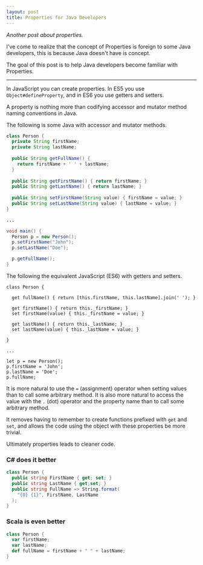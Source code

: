 ```yaml
---
layout: post
title: Properties for Java Developers
---
```


_Another post about properties._

I've come to realize that the concept of Properties is foreign to some Java
developers, this is because Java doesn't have is concept. 

The goal of this post is to help Java developers become familiar with Properties.

---

In JavaScript you can create properties. In ES5 you use `Object#defineProperty`,
and in ES6 you use getters and setters.

A property is nothing more than codifying accessor and mutator method naming
conventions in Java.

The following is some Java with accessor and mutator methods.

~~~ Java
class Person {
  private String firstName;
  private String lastName;
  
  public String getFullName() { 
    return firstName + ' ' + lastName;
  }
  
  public String getFirstName() { return firstName; }
  public String getLastName() { return lastName; }
  
  public String setFirstName(String value) { firstName = value; }
  public String setLastName(String value) { lastName = value; }
}

...

void main() {
  Person p = new Person();
  p.setFirstName("John");
  p.setLastName("Doe");

  p.getFullName(); 
}
~~~

The following the equivalent JavaScript (ES6) with getters and setters.

~~~ JS
class Person {

  get fullName() { return [this.firstName, this.lastName].join(' '); }

  get firstName() { return this._firstName; }
  set firstName(value) { this._firstName = value; }
  
  get lastName() { return this._lastName; }
  set lastName(value) { this._lastName = value; }
  
}

...

let p = new Person();
p.firstName = 'John';
p.lastName = 'Doe';
p.fullName;
~~~

It is more natural to use the `=` (assignment) operator when setting values
than to call some arbitrary method. It is also more natural to access the
value with the `.` (dot) operator and the property name than to call
some arbitrary method.

It removes having to remember to create functions prefixed with `get` and `set`,
and allows the code using the object with these properties be more trivial.

Ultimately properties leads to cleaner code.

### C# does it better
~~~ c#
class Person {
  public string FirstName { get; set; }
  public string LastName { get;set; }
  public string FullName => String.format(
    "{0} {1}", FirstName, LastName
  );
}
~~~

### Scala is even better
~~~ Scala
class Person {
  var firstName;
  var lastName;
  def fullName = firstName + " " + lastName;
}
~~~
